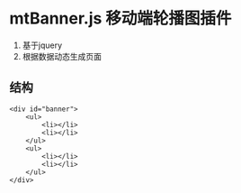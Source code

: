 # mtBanner.js 移动端轮播图插件
1. 基于jquery
2. 根据数据动态生成页面

## 结构
```
<div id="banner">
	<ul>
		<li></li>
		<li></li>
	</ul>
	<ul>
		<li></li>
		<li></li>
	</ul>
</div>
```
